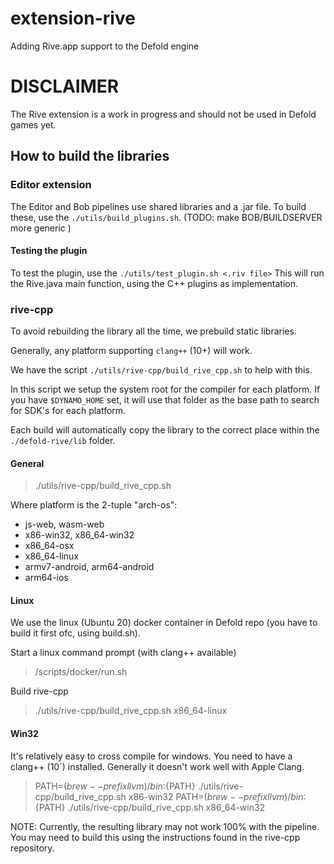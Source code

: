 # extension-rive
Adding Rive.app support to the Defold engine

# DISCLAIMER
The Rive extension is a work in progress and should not be used in Defold games yet.


## How to build the libraries

### Editor extension

The Editor and Bob pipelines use shared libraries and a .jar file.
To build these, use the `./utils/build_plugins.sh`.    (TODO: make BOB/BUILDSERVER more generic )

#### Testing the plugin

To test the plugin, use the `./utils/test_plugin.sh <.riv file>`
This will run the Rive.java main function, using the C++ plugins as implementation.

### rive-cpp

To avoid rebuilding the library all the time, we prebuild static libraries.

Generally, any platform supporting `clang++` (10+) will work.

We have the script `./utils/rive-cpp/build_rive_cpp.sh` to help with this.

In this script we setup the system root for the compiler for each platform.
If you have `$DYNAMO_HOME` set, it will use that folder as the base path to search for SDK's for each platform.

Each build will automatically copy the library to the correct place within the `./defold-rive/lib` folder.

#### General

> ./utils/rive-cpp/build_rive_cpp.sh <platform>

Where platform is the 2-tuple "arch-os":
* js-web, wasm-web
* x86-win32, x86_64-win32
* x86_64-osx
* x86_64-linux
* armv7-android, arm64-android
* arm64-ios

#### Linux

We use the linux (Ubuntu 20) docker container in Defold repo (you have to build it first ofc, using build.sh).

Start a linux command prompt (with clang++ available)

> <defold>/scripts/docker/run.sh

Build rive-cpp
> ./utils/rive-cpp/build_rive_cpp.sh x86_64-linux


#### Win32

It's relatively easy to cross compile for windows.
You need to have a clang++ (10´) installed. Generally it doesn't work well with Apple Clang.

> PATH=$(brew --prefix llvm)/bin:${PATH} ./utils/rive-cpp/build_rive_cpp.sh x86-win32
> PATH=$(brew --prefix llvm)/bin:${PATH} ./utils/rive-cpp/build_rive_cpp.sh x86_64-win32

NOTE: Currently, the resulting library may not work 100% with the pipeline.
You may need to build this using the instructions found in the rive-cpp repository.